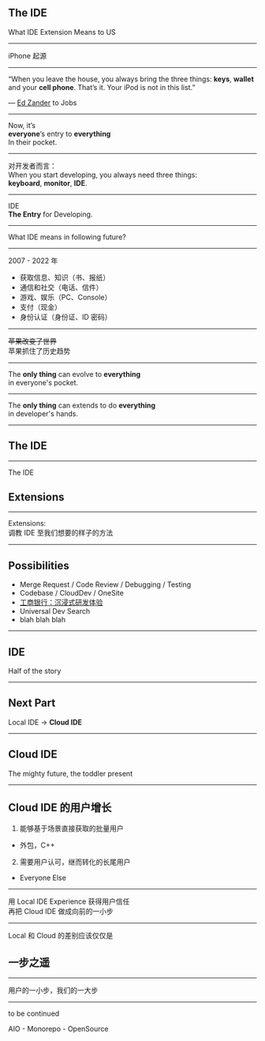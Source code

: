 ## The IDE

What IDE Extension Means to US

---

iPhone 起源

---

“When you leave the house, you always bring the three things: **keys**, __wallet__ and your __cell phone__. That’s it. Your iPod is not in this list.”

— [Ed Zander](https://theadaptivemarketer.com/2012/05/20/the-unknown-story-behind-the-iphone/) to Jobs

---

Now, it’s  
__everyone__’s entry to __everything__  
In their pocket.

---

对开发者而言：  
When you start developing, you always need three things:   
__keyboard__, __monitor__, __IDE__.

---

IDE  
__The Entry__ for Developing.

---

What IDE means in following future?

---

2007 - 2022 年
- 获取信息、知识（书、报纸）
- 通信和社交（电话、信件）
- 游戏、娱乐（PC、Console）
- 支付（现金）
- 身份认证（身份证、ID 密码）

---

~~苹果改变了世界~~  
苹果抓住了历史趋势

---

The __only thing__ can evolve to __everything__  
in everyone's pocket.

---

The __only thing__ can extends to do __everything__  
in developer's hands.

---

## The IDE

---

The IDE  
## Extensions

---

Extensions:  
调教 IDE 至我们想要的样子的方法

---

## Possibilities
- Merge Request / Code Review / Debugging / Testing
- Codebase / CloudDev / OneSite
- [工商银行：沉浸式研发体验](https://mp.weixin.qq.com/s/mVd6vmvF5PVNsNhHk7xGYw)
- Universal Dev Search
- blah blah blah

---

## IDE
Half of the story

---

## Next Part

Local IDE -> __Cloud IDE__

---

## Cloud IDE
The mighty future, the toddler present

---

## Cloud IDE 的用户增长

1. 能够基于场景直接获取的批量用户
  - 外包，C++
2. 需要用户认可，继而转化的长尾用户
  - Everyone Else

---

用 Local IDE Experience 获得用户信任  
再把 Cloud IDE 做成向前的一小步

---

Local 和 Cloud 的差别应该仅仅是
## 一步之遥

---

用户的一小步，我们的一大步

---

to be continued

AIO - Monorepo - OpenSource
